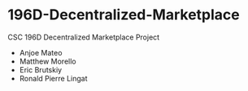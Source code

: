 # 196D-Decentralized-Marketplace
CSC 196D Decentralized Marketplace Project
- Anjoe Mateo
- Matthew Morello
- Eric Brutskiy
- Ronald Pierre Lingat
